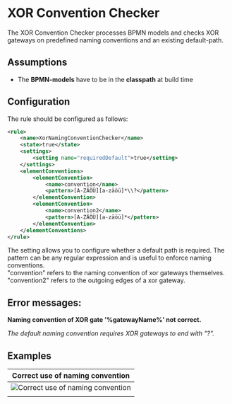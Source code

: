 XOR Convention Checker
=================================
The XOR Convention Checker processes BPMN models and checks XOR gateways on predefined naming conventions and an existing default-path.

## Assumptions
- The **BPMN-models** have to be in the **classpath** at build time

## Configuration
The rule should be configured as follows:
```xml
<rule>
	<name>XorNamingConventionChecker</name>
	<state>true</state>
	<settings>
		<setting name="requiredDefault">true</setting>
	</settings>
	<elementConventions>
		<elementConvention>
			<name>convention</name>
			<pattern>[A-ZÄÖÜ][a-zäöü]*\\?</pattern>
		</elementConvention>
		<elementConvention>
			<name>convention2</name>
			<pattern>[A-ZÄÖÜ][a-zäöü]*</pattern>
		</elementConvention>
	</elementConventions>
</rule>

```
The setting allows you to configure whether a default path is required.
The pattern can be any regular expression and is useful to enforce naming conventions.  
"convention" refers to the naming convention of xor gateways themselves.  
"convention2" refers to the outgoing edges of a xor gateway.

## Error messages:
**Naming convention of XOR gate '%gatewayName%' not correct.**

_The default naming convention requires XOR gateways to end with "?"._

## Examples

| **Correct use of naming convention**                                                                        | 
|:------------------------------------------------------------------------------------------------------:| 
|![Correct use of naming convention](img/XorNamingConventionChecker.PNG "Correct naming convention specified")|
| |

